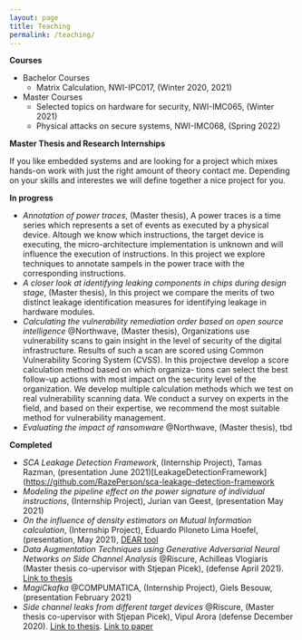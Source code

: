 ```yaml
---
layout: page
title: Teaching
permalink: /teaching/
---
```


 **Courses**

- Bachelor Courses
  - Matrix Calculation, NWI-IPC017, (Winter 2020, 2021)
- Master Courses
  - Selected topics on hardware for security, NWI-IMC065, (Winter 2021)
  - Physical attacks on secure systems, NWI-IMC068, (Spring 2022)

**Master Thesis and Research Internships**

If you like embedded systems and are looking for a project which mixes hands-on work with just the right amount of theory contact me. Depending on your skills and interestes we will define together a nice project for you. 



**In progress**

- *Annotation of power traces*, (Master thesis),  A power traces is a time series which represents a set of events as executed by a physical device. Altough we know which instructions, the target device is executing, the micro-architecture implementation is unknown and will influence the execution of instructions. In this project we explore techniques to annotate sampels in the power trace with the corresponding instructions. 
- *A closer look at identifying leaking components in chips during design stage*, (Master thesis), In this project we compare  the merits of two distinct leakage identification measures for identifying leakage in hardware modules. 
- *Calculating the vulnerability remediation order based on open source intelligence* @Northwave, (Master thesis), Organizations use vulnerability scans to gain insight in the level of security of the digital infrastructure. Results of such a scan are scored using Common Vulnerability Scoring System (CVSS).  In this projectwe develop a score calculation method based on which organiza- tions can select the best follow-up actions with most impact on the security level of the organization. We develop multiple calculation methods which we test on real vulnerability scanning data. We conduct a survey on experts in the field, and based on their expertise, we recommend the most suitable method for vulnerability management.
- *Evaluating the impact of ransomware* @Northwave, (Master thesis), tbd



**Completed**

* *SCA Leakage Detection Framework*, (Internship Project), Tamas Razman, (presentation June 2021)[LeakageDetectionFramework] (https://github.com/RazePerson/sca-leakage-detection-framework
* *Modeling the pipeline effect on the power signature of individual instructions*, (Internship Project), Jurian van Geest, (presentation May 2021)
* *On the influence of density estimators on Mutual Information calculation*, (Internship Project), Eduardo Piloneto Lima Hoefel, (presentation, May 2021), [DEAR tool](https://github.com/eduardoHoefel/dear-tool)
* *Data Augmentation Techniques using Generative Adversarial Neural Networks on Side Channel Analysis* @Riscure, Achilleas Vlogiaris (Master thesis co-upervisor with Stjepan Picek), (defense April 2021). [Link to thesis](https://repository.tudelft.nl/islandora/object/uuid%3Ad2d00b11-cea1-466e-9b17-2b244e33be25)
* *MagiCkafka* @COMPUMATICA, (Internship Project), Giels Besouw, (presentation  February 2021)
* *Side­ channel leaks from different target devices* @Riscure, (Master thesis co-upervisor with Stjepan Picek), Vipul Arora (defense December 2020).  [Link to thesis](https://repository.tudelft.nl/islandora/object/uuid:5566f6d5-2cee-4f5c-b047-7c8e36e8306f?collection=education). [Link to paper](https://eprint.iacr.org/2021/905)

